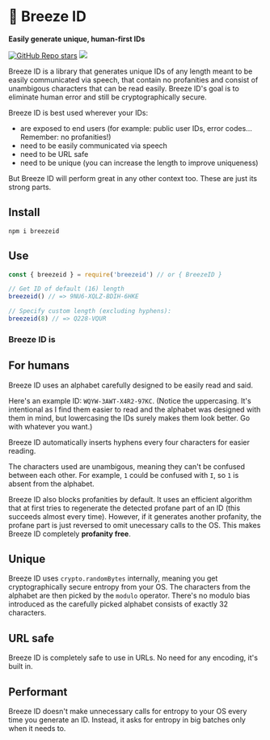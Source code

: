 # 🍃 Breeze ID
**Easily generate unique, human-first IDs**

[![GitHub Repo stars](https://img.shields.io/github/stars/tzwel/breezeid?style=flat&logo=Github&label=Star%20on%20Github&color=0e8c16)](https://github.com/tzwel/breezeid)
<a href="https://ko-fi.com/tzwel">
  <img src="https://img.shields.io/badge/support%20me%20on-ko--fi-pink?logo=ko-fi&logoColor=pink&logoWidth=20&style=flat"/>
</a>

Breeze ID is a library that generates unique IDs of any length meant to be easily communicated via speech, that contain no profanities and consist of unambigous characters that can be read easily. Breeze ID's goal is to eliminate human error and still be cryptographically secure.

Breeze ID is best used wherever your IDs:
- are exposed to end users (for example: public user IDs, error codes... Remember: no profanities!)
- need to be easily communicated via speech
- need to be URL safe
- need to be unique (you can increase the length to improve uniqueness)

But Breeze ID will perform great in any other context too. These are just its strong parts.

## Install
```
npm i breezeid
```

## Use
```javascript
const { breezeid } = require('breezeid') // or { BreezeID }

// Get ID of default (16) length
breezeid() // => 9NU6-XQLZ-BDIH-6HKE

// Specify custom length (excluding hyphens):
breezeid(8) // => Q228-VQUR

```

### Breeze ID is

## For humans
Breeze ID uses an alphabet carefully designed to be easily read and said.

Here's an example ID: `WQYW-3AWT-X4R2-97KC`. (Notice the uppercasing. It's intentional as I find them easier to read and the alphabet was designed with them in mind, but lowercasing the IDs surely makes them look better. Go with whatever you want.)

Breeze ID automatically inserts hyphens every four characters for easier reading.

The characters used are unambigous, meaning they can't be confused between each other. For example, `1` could be confused with `I`, so `1` is absent from the alphabet.

Breeze ID also blocks profanities by default. It uses an efficient algorithm that at first tries to regenerate the detected profane part of an ID (this succeeds almost every time). However, if it generates another profanity, the profane part is just reversed to omit unecessary calls to the OS. This makes Breeze ID completely **profanity free**.

## Unique
Breeze ID uses `crypto.randomBytes` internally, meaning you get cryptographically secure entropy from your OS.
The characters from the alphabet are then picked by the `modulo` operator. There's no modulo bias introduced as the carefully picked alphabet consists of exactly 32 characters.

## URL safe
Breeze ID is completely safe to use in URLs. No need for any encoding, it's built in. 

## Performant
Breeze ID doesn't make unnecessary calls for entropy to your OS every time you generate an ID. Instead, it asks for entropy in big batches only when it needs to.